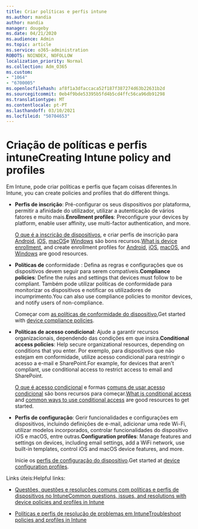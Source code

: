 ```yaml
---
title: Criar políticas e perfis intune
ms.author: mandia
author: mandia
manager: dougeby
ms.date: 04/21/2020
ms.audience: Admin
ms.topic: article
ms.service: o365-administration
ROBOTS: NOINDEX, NOFOLLOW
localization_priority: Normal
ms.collection: Adm_O365
ms.custom:
- "1064"
- "6700005"
ms.openlocfilehash: af8f1a3dfaccaca52f187f387274d63b22631b2d
ms.sourcegitcommit: 0eb4f9bde53395b5fd4b5cd4ffc56ca96db91298
ms.translationtype: MT
ms.contentlocale: pt-PT
ms.lasthandoff: 03/10/2021
ms.locfileid: "50704653"
---
```

# <a name="creating-intune-policy-and-profiles"></a><span data-ttu-id="35ef1-102">Criação de políticas e perfis intune</span><span class="sxs-lookup"><span data-stu-id="35ef1-102">Creating Intune policy and profiles</span></span>

<span data-ttu-id="35ef1-103">Em Intune, pode criar políticas e perfis que façam coisas diferentes.</span><span class="sxs-lookup"><span data-stu-id="35ef1-103">In Intune, you can create policies and profiles that do different things.</span></span>

- <span data-ttu-id="35ef1-104">**Perfis de inscrição**: Pré-configurar os seus dispositivos por plataforma, permitir a afinidade do utilizador, utilizar a autenticação de vários fatores e muito mais.</span><span class="sxs-lookup"><span data-stu-id="35ef1-104">**Enrollment profiles**: Preconfigure your devices by platform, enable user affinity, use multi-factor authentication, and more.</span></span>

  <span data-ttu-id="35ef1-105">[O que é a inscrição de dispositivos](https://docs.microsoft.com/intune/device-enrollment), e criar perfis de inscrição para [Android](https://docs.microsoft.com/intune/android-enroll), [iOS,](https://docs.microsoft.com/intune/ios-enroll) [macOS](https://docs.microsoft.com/intune/macos-enroll)e [Windows](https://docs.microsoft.com/intune/windows-enrollment-methods) são bons recursos.</span><span class="sxs-lookup"><span data-stu-id="35ef1-105">[What is device enrollment](https://docs.microsoft.com/intune/device-enrollment), and create enrollment profiles for [Android](https://docs.microsoft.com/intune/android-enroll), [iOS](https://docs.microsoft.com/intune/ios-enroll), [macOS](https://docs.microsoft.com/intune/macos-enroll), and [Windows](https://docs.microsoft.com/intune/windows-enrollment-methods) are good resources.</span></span>

- <span data-ttu-id="35ef1-106">**Políticas de** conformidade : Defina as regras e configurações que os dispositivos devem seguir para serem compatíveis.</span><span class="sxs-lookup"><span data-stu-id="35ef1-106">**Compliance policies**: Define the rules and settings that devices must follow to be compliant.</span></span> <span data-ttu-id="35ef1-107">Também pode utilizar políticas de conformidade para monitorizar os dispositivos e notificar os utilizadores de incumprimento.</span><span class="sxs-lookup"><span data-stu-id="35ef1-107">You can also use compliance policies to monitor devices, and notify users of non-compliance.</span></span>

  <span data-ttu-id="35ef1-108">Começar com [as políticas de conformidade do dispositivo.](https://docs.microsoft.com/intune/device-compliance-get-started)</span><span class="sxs-lookup"><span data-stu-id="35ef1-108">Get started with [device compliance policies](https://docs.microsoft.com/intune/device-compliance-get-started).</span></span>
- <span data-ttu-id="35ef1-109">**Políticas de acesso condicional**: Ajude a garantir recursos organizacionais, dependendo das condições em que insira.</span><span class="sxs-lookup"><span data-stu-id="35ef1-109">**Conditional access policies**: Help secure organizational resources, depending on conditions that you enter.</span></span> <span data-ttu-id="35ef1-110">Por exemplo, para dispositivos que não estejam em conformidade, utilize acesso condicional para restringir o acesso a e-mail e SharePoint.</span><span class="sxs-lookup"><span data-stu-id="35ef1-110">For example, for devices that aren't compliant, use conditional access to restrict access to email and SharePoint.</span></span>

  <span data-ttu-id="35ef1-111">[O que é acesso condicional](https://docs.microsoft.com/intune/conditional-access) e formas [comuns de usar acesso condicional](https://docs.microsoft.com/intune/conditional-access-intune-common-ways-use) são bons recursos para começar.</span><span class="sxs-lookup"><span data-stu-id="35ef1-111">[What is conditional access](https://docs.microsoft.com/intune/conditional-access) and [common ways to use conditional access](https://docs.microsoft.com/intune/conditional-access-intune-common-ways-use) are good resources to get started.</span></span>

- <span data-ttu-id="35ef1-112">**Perfis de configuração**: Gerir funcionalidades e configurações em dispositivos, incluindo definições de e-mail, adicionar uma rede Wi-Fi, utilizar modelos incorporados, controlar funcionalidades do dispositivo iOS e macOS, entre outras.</span><span class="sxs-lookup"><span data-stu-id="35ef1-112">**Configuration profiles**: Manage features and settings on devices, including email settings, add a WiFi network, use built-in templates, control iOS and macOS device features, and more.</span></span>

  <span data-ttu-id="35ef1-113">Inicie os [perfis de configuração do dispositivo](https://docs.microsoft.com/intune/device-profiles).</span><span class="sxs-lookup"><span data-stu-id="35ef1-113">Get started at [device configuration profiles](https://docs.microsoft.com/intune/device-profiles).</span></span>

<span data-ttu-id="35ef1-114">Links úteis:</span><span class="sxs-lookup"><span data-stu-id="35ef1-114">Helpful links:</span></span>

- [<span data-ttu-id="35ef1-115">Questões, questões e resoluções comuns com políticas e perfis de dispositivos no Intune</span><span class="sxs-lookup"><span data-stu-id="35ef1-115">Common questions, issues, and resolutions with device policies and profiles in Intune</span></span>](https://docs.microsoft.com/intune/device-profile-troubleshoot)

- [<span data-ttu-id="35ef1-116">Políticas e perfis de resolução de problemas em Intune</span><span class="sxs-lookup"><span data-stu-id="35ef1-116">Troubleshoot policies and profiles in Intune</span></span>](https://docs.microsoft.com/troubleshoot/mem/intune/troubleshoot-policies-in-microsoft-intune)
